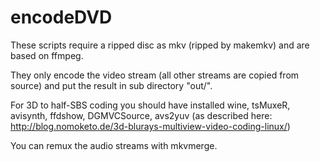 encodeDVD
=========

These scripts require a ripped disc as mkv (ripped by makemkv) and are based on ffmpeg.

They only encode the video stream (all other streams are copied from source) and put the result in sub directory "out/".

For 3D to half-SBS coding you should have installed wine, tsMuxeR, avisynth, ffdshow, DGMVCSource, avs2yuv
(as described here: http://blog.nomoketo.de/3d-blurays-multiview-video-coding-linux/)

You can remux the audio streams with mkvmerge.
